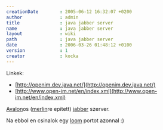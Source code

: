 ```yaml
---
creationDate        : 2005-06-12 16:32:07 +0200 
author              : admin 
title               : java jabber server 
name                : java jabber server 
layout              : wiki 
path                : java jabber server 
date                : 2006-03-26 01:48:12 +0100 
version             : 1 
creator             : kocka 
---
```

Linkek:

*   [http://openim.dev.java.net/](http://openim.dev.java.net/)
*   [http://www.open-im.net/en/index.xml](http://www.open-im.net/en/index.xml)

[Avalon](avalon.html)os ([merlin](Missing.html)re epitett) [jabber](jabber.html) szerver.

Na ebbol en csinalok egy [loom](loom.html) portot azonnal :)
